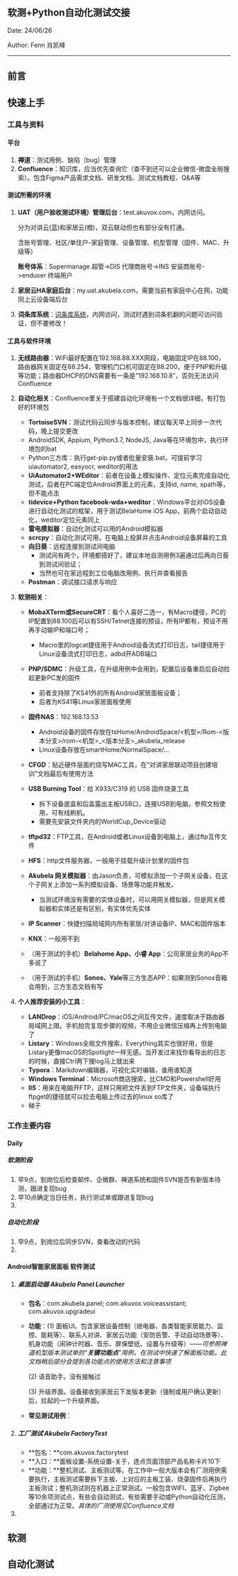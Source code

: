 ## 软测+Python自动化测试交接

Date: 24/06/26

Author: Fenn 肖凯峰

***



## 前言



## 快速上手

### 工具与资料

#### 平台

1. **禅道**：测试用例、缺陷（bug）管理
2. **Confluence**：知识库，应当优先查询它（查不到还可以企业微信-微盘全局搜索）。包含Figma产品需求文档、研发文档、测试文档教程、Q&A等



#### 测试所需的环境

1. **UAT（用户验收测试环境）管理后台**：test.akuvox.com，内网访问。

   分为对讲云(蓝)和家居云(橙)，双云联动但也有部分没有打通。

   含账号管理、社区/单住户-家庭管理、设备管理、机型管理（固件、MAC、升级等）

   **账号体系**：Supermanage 超管->DIS 代理商账号->INS 安装商账号->enduser 终端用户

2. **家居云HA家庭后台**：my.uat.akubela.com，需要当前有家庭中心在网，功能同上云设备端后台

3. **词条库系统**：[词条库系统](http://192.168.10.118/newWords/#/layout/wordsNoProduct)，内网访问，测试时遇到词条机翻的问题可访问验证，但不要修改！



#### 工具与软件环境

1. **无线路由器**：WiFi最好配置在192.168.88.XXX网段，电脑固定IP在88.100，路由器网关固定在88.254，管理机门口机可固定在88.200，便于PNP和升级等功能；路由器DHCP的DNS需要有一条是“192.168.10.8”，否则无法访问Confluence

2. **自动化相关**：Confluence里关于搭建自动化环境有一个文档很详细，有打包好的环境包

   - **TortoiseSVN**：测试代码云同步与版本控制，建议每天早上同步一次代码，晚上提交更改
   - AndroidSDK, Appium, Python3.7, NodeJS, Java等在环境包中，执行环境包的bat
   - Python三方库：执行get-pip.py或者批量安装.bat，可提前学习uiautomator2, easyocr, weditor的用法
   - **UiAutomator2+WEditor**：前者在设备上模拟操作、定位元素完成自动化测试，后者在PC端定位Android界面上的元素，支持id, name, xpath等，但不能点击
   - **tidevice+Python facebook-wda+weditor**：Windows平台对iOS设备进行自动化测试的框架，用于测试BelaHome iOS App，前两个启动自动化，weditor定位元素同上
   - **雷电模拟器**：自动化测试可以用的Android模拟器
   - **scrcpy**：自动化测试可用，在电脑上投屏并点击Android设备屏幕的工具
   - **向日葵**：远程连接到测试间电脑
     - 测试间有两个，环境都搭好了，建议本地自测用例3遍通过后再向日葵到测试间验证；
     - 当然也可在家远程到工位电脑改用例、执行并查看报告
   - **Postman**：调试接口请求与响应

3. **软测相关**：

   - **MobaXTerm或SecureCRT**：看个人喜好二选一，有Macro捷径，PC的IP配置到88.100后可以有SSH/Telnet连接的预设，所有IP都有，预设不用再手动输IP和端口号；
     - Macro里的logcat捷径用于Android设备流式打印日志，tail捷径用于Linux设备流式打印日志，adbd开ADB端口
   - **PNP/SDMC**：升级工具，在升级用例中会用到，配置后设备重启后自动拉起更新PC发的固件
     - 前者支持除了KS41外的所有Android家居面板设备；
     - 后者为KS41等Linux家居面板使用
   - **固件NAS**：192.168.13.53
     - Android设备的固件存放在tsHome/AndroidSpace/<机型>/Rom-<版本分支>/rom-<机型>_<版本分支>_akubela_release
     - Linux设备存放在smartHome/NormalSpace/...
   - **CFGD**：贴近硬件层面的烧写MAC工具，在“对讲家居联动项目创建培训”文档最后有使用方法
   - **USB Burning Tool**：给 X933/C319 的 USB 固件烧录工具
     - 拆下设备底盒和后盖露出主板USB口，连接USB到电脑，参照文档使用，可有线刷机。
     - 需要先安装文件夹内的WorldCup_Device驱动
   - **tftpd32**：FTP工具，在Android或者Linux设备到电脑上，通过ftp互传文件
   - **HFS**：http文件服务器，一般用于挂载升级计划里的固件包
   - **Akubela 网关模拟器**：由Jason负责，可模拟添加一个子网关设备，在这个子网关上添加一系列模拟设备、场景等功能并触发。
     - 当测试环境没有需要的实体设备时，可以用网关模拟器，但是网关模拟器和实体还是有区别，有实体优先实体
   - **IP Scanner**：快捷扫描局域网内所有家居/对讲设备IP、MAC和固件版本

   - **KNX**：一般用不到
   - （用于测试的手机）**Belahome App、小睿 App**：公司家居业务的App不多说了
   - （用于测试的手机）**Sonos、Yale**等三方生态APP：如果测到Sonos音箱会用到，三方生态文档有写

4. **个人推荐安装的小工具**：

   - **LANDrop**：iOS/Android/PC/macOS之间互传文件，速度取决于路由器局域网上限。手机拍完复现步骤的视频，不用企业微信压缩再上传到电脑了
   - **Listary**：Windows全局文件搜索，Everything其实也很好用，但是Listary更像macOS的Spotlight一样无感。当开发过来找你看导出的日志的时候，直接Ctrl两下搜log马上就出来
   - **Typora**：Markdown编辑器，可视化实时编辑，谁用谁知道
   - **Windows Terminal**：Microsoft商店搜索，比CMD和Powershell好用
   - **IIS**：用来在电脑开FTP，这样只用把文件丢到FTP文件夹，设备端执行ftpget的捷径就可以拉去电脑上传过去的linux so库了
   - 梯子



### 工作主要内容

#### Daily

##### 软测阶段

1. 早9点，到岗位后检查邮件、企微群、禅道系统和固件SVN是否有新版本待测，跟进复现bug
1. 早10点确定当日任务，执行测试单或跟进复现bug
1. 



##### 自动化阶段

1. 早9点，到岗位后同步SVN，查看改动的代码
2. 



#### Android智能家居面板 软件测试

1. ##### 桌面启动器	 Akubela Panel Launcher

   - **包名**：com.akubela.panel; com.akuvox.voiceassistant; com.akuvox.upgradeui

   - **功能**：(1) 面板UI。包含家居设备控制（继电器、各类智能家居能力、监控、能耗等）、联系人对讲、家居云功能（安防告警、手动自动场景等）、机身功能（闹钟计时器、音乐、屏保壁纸、设置与升级等）——*可参照禅道机型版本测试单的“**关键功能点**”用例，在测试中快速了解面板功能。此文档稍后部分会提到各功能点的使用方法和注意事项*

     (2) 语音助手。没有接触过

     (3) 升级界面。设备接收到家居云下发版本更新（强制或用户确认更新）后，拉起的一个升级界面。

   - **常见测试用例**：

2. ##### 工厂测试	 Akubela FactoryTest

   - **包名：**com.akuvox.factorytest
   - **入口：**面板设置-系统设置-关于，连点页面顶部产品名称卡片10下
   - **功能：**整机测试、主板测试等。在工作中一般大版本会有厂测用例需要执行，主板测试需要拆下主板、上对应的主板工装、烧录固件后再执行主板测试；整机测试则在机器上正常测试。一般包含WIFI、蓝牙、Zigbee等10余项测试点，有些会自动测试，有些需要手动或Python自动化压测，全部通过为正常。*具体的厂测使用见Confluence文档*

3. 



## 软测





## 自动化测试



